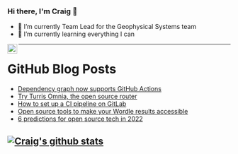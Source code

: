 ### Hi there, I'm Craig 👋

<!--
**CraigTeelFugro/CraigTeelFugro** is a ✨ _special_ ✨ repository because its `README.md` (this file) appears on your GitHub profile.

Here are some ideas to get you started:
-->

- 🔭 I’m currently Team Lead for the Geophysical Systems team
- 🌱 I’m currently learning everything I can

[<img align="left" alt="Craig Teel | LinkedIn" width="22px" src="https://cdn.jsdelivr.net/npm/simple-icons@v3/icons/linkedin.svg" />][linkedin]

---

# GitHub Blog Posts

<!-- BLOG-POST-LIST:START -->
- [Dependency graph now supports GitHub Actions](https://github.blog/2022-01-31-dependency-graph-now-supports-github-actions/)
- [Try Turris Omnia, the open source router](https://opensource.com/article/22/1/turris-omnia-open-source-router)
- [How to set up a CI pipeline on GitLab](https://opensource.com/article/22/2/setup-ci-pipeline-gitlab)
- [Open source tools to make your Wordle results accessible](https://opensource.com/article/22/1/open-source-accessibility-wordle)
- [6 predictions for open source tech in 2022](https://opensource.com/article/22/1/open-source-predictions-2022)
<!-- BLOG-POST-LIST:END -->

## [![Craig's github stats](https://github-readme-stats.vercel.app/api?username=craigteelfugro)](https://github.com/anuraghazra/github-readme-stats)


[linkedin]: https://linkedin.com/in/craig-teel-b8786771
